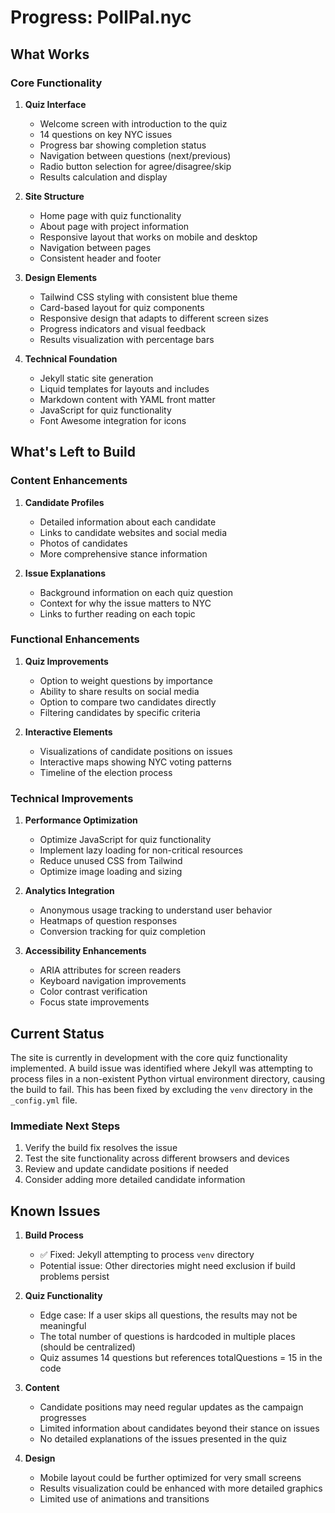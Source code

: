 # Progress: PollPal.nyc

## What Works

### Core Functionality
1. **Quiz Interface**
   - Welcome screen with introduction to the quiz
   - 14 questions on key NYC issues
   - Progress bar showing completion status
   - Navigation between questions (next/previous)
   - Radio button selection for agree/disagree/skip
   - Results calculation and display

2. **Site Structure**
   - Home page with quiz functionality
   - About page with project information
   - Responsive layout that works on mobile and desktop
   - Navigation between pages
   - Consistent header and footer

3. **Design Elements**
   - Tailwind CSS styling with consistent blue theme
   - Card-based layout for quiz components
   - Responsive design that adapts to different screen sizes
   - Progress indicators and visual feedback
   - Results visualization with percentage bars

4. **Technical Foundation**
   - Jekyll static site generation
   - Liquid templates for layouts and includes
   - Markdown content with YAML front matter
   - JavaScript for quiz functionality
   - Font Awesome integration for icons

## What's Left to Build

### Content Enhancements
1. **Candidate Profiles**
   - Detailed information about each candidate
   - Links to candidate websites and social media
   - Photos of candidates
   - More comprehensive stance information

2. **Issue Explanations**
   - Background information on each quiz question
   - Context for why the issue matters to NYC
   - Links to further reading on each topic

### Functional Enhancements
1. **Quiz Improvements**
   - Option to weight questions by importance
   - Ability to share results on social media
   - Option to compare two candidates directly
   - Filtering candidates by specific criteria

2. **Interactive Elements**
   - Visualizations of candidate positions on issues
   - Interactive maps showing NYC voting patterns
   - Timeline of the election process

### Technical Improvements
1. **Performance Optimization**
   - Optimize JavaScript for quiz functionality
   - Implement lazy loading for non-critical resources
   - Reduce unused CSS from Tailwind
   - Optimize image loading and sizing

2. **Analytics Integration**
   - Anonymous usage tracking to understand user behavior
   - Heatmaps of question responses
   - Conversion tracking for quiz completion

3. **Accessibility Enhancements**
   - ARIA attributes for screen readers
   - Keyboard navigation improvements
   - Color contrast verification
   - Focus state improvements

## Current Status

The site is currently in development with the core quiz functionality implemented. A build issue was identified where Jekyll was attempting to process files in a non-existent Python virtual environment directory, causing the build to fail. This has been fixed by excluding the `venv` directory in the `_config.yml` file.

### Immediate Next Steps
1. Verify the build fix resolves the issue
2. Test the site functionality across different browsers and devices
3. Review and update candidate positions if needed
4. Consider adding more detailed candidate information

## Known Issues

1. **Build Process**
   - ✅ Fixed: Jekyll attempting to process `venv` directory
   - Potential issue: Other directories might need exclusion if build problems persist

2. **Quiz Functionality**
   - Edge case: If a user skips all questions, the results may not be meaningful
   - The total number of questions is hardcoded in multiple places (should be centralized)
   - Quiz assumes 14 questions but references totalQuestions = 15 in the code

3. **Content**
   - Candidate positions may need regular updates as the campaign progresses
   - Limited information about candidates beyond their stance on issues
   - No detailed explanations of the issues presented in the quiz

4. **Design**
   - Mobile layout could be further optimized for very small screens
   - Results visualization could be enhanced with more detailed graphics
   - Limited use of animations and transitions
